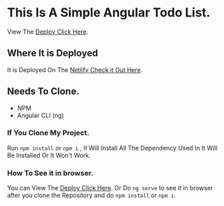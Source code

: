 # This Is A Simple Angular Todo List.

View The [Deploy Click Here](https://angular-todo-list-maker.netlify.app).

## Where It is Deployed

It is Deployed On The [Netlify Check it Out Here](https://www.netlify.com/).

## Needs To Clone.
* NPM
* Angular CLI (ng)

### If You Clone My Project.

Run `npm install` or `npm i` , It Will Install All The Dependency Used In It Will Be Installed Or It Won't Work.

### How To See it in browser.

You can View The [Deploy Click Here](https://angular-todo-list-maker.netlify.app). Or Do `ng serve` to see it in browser after you clone the Repository and do `npm install` or `npm i`.
